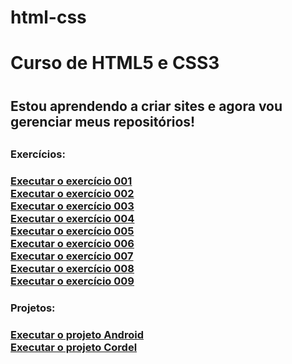 # html-css
 <h1>Curso de HTML5 e CSS3<h1>

<h2>Estou aprendendo a criar sites e agora vou gerenciar meus repositórios!<h2>

<h3>Exercícios:<h3>

<a href="https://hiuryespidola.github.io/html-css/modulo-1/desafios/d001">Executar o exercício 001</a><br>
<a href="https://hiuryespidola.github.io/html-css/modulo-1/desafios/d002">Executar o exercício 002</a><br>
<a href="https://hiuryespidola.github.io/html-css/modulo-1/desafios/d003">Executar o exercício 003</a><br>
<a href="https://hiuryespidola.github.io/html-css/modulo-1/desafios/d004">Executar o exercício 004</a><br>
<a href="https://hiuryespidola.github.io/html-css/modulo-1/desafios/d005">Executar o exercício 005</a><br>
<a href="https://hiuryespidola.github.io/html-css/modulo-1/desafios/d006">Executar o exercício 006</a><br>
<a href="https://hiuryespidola.github.io/html-css/modulo-1/desafios/d007">Executar o exercício 007</a><br>
<a href="https://hiuryespidola.github.io/html-css/modulo-1/desafios/d008">Executar o exercício 008</a><br>
<a href="https://hiuryespidola.github.io/html-css/modulo-1/desafios/d009">Executar o exercício 009</a><br>

<h3>Projetos:<h3>

<a href="https://hiuryespidola.github.io/html-css/modulo-2/desafios/d010/android">Executar o projeto Android
</a><br>
<a href="https://hiuryespidola.github.io/html-css/modulo-3/desafios/d012">Executar o projeto Cordel
</a><br>
